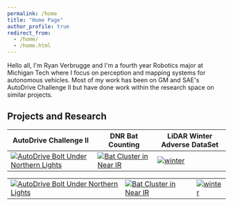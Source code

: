 ```yaml
---
permalink: /home
title: "Home Page"
author_profile: true
redirect_from: 
  - /home/
  - /home.html
---
```


Hello all, I'm Ryan Verbrugge and I'm a fourth year Robotics major at Michigan Tech where I focus on perception and mapping systems for autonomous vehicles. Most of my work has been on GM and SAE's AutoDrive Challenge II but have done work within the research space on similar projects.

## Projects and Research

| AutoDrive Challenge II | DNR Bat Counting | LiDAR Winter Adverse DataSet |
| -- | -- | -- |
| [![AutoDrive Bolt Under Northern Lights](../images/autodrive/IMG_2265.JPG)](https://rcverbru.github.io/autodrive/) | [![Bat Cluster in Near IR](../images/bats/near_IR_cluster.png)](https://rcverbru.github.io/bats/) | [![winter](../images/snow_stuff/lidar_laptop.jpg)](https://rcverbru.github.io/winter-data/) |

|  |  |  |
| -- | -- | -- |
| [![AutoDrive Bolt Under Northern Lights](../images/autodrive/IMG_2265.JPG)](https://rcverbru.github.io/autodrive/) | [![Bat Cluster in Near IR](../images/bats/near_IR_cluster.png)](https://rcverbru.github.io/bats/) | [![winter](../images/snow_stuff/lidar_laptop.jpg)](https://rcverbru.github.io/winter-data/) |